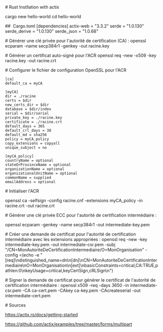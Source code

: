# Rust Instllation with actix

cargo new hello-world
cd hello-world

##  Cargo.toml
[dependencies]
actix-web = "3.3.2"
serde = "1.0.130"
serde_derive = "1.0.130"
serde_json = "1.0.68"


# Générer une clé privée pour l'autorité de certification (CA) :
openssl ecparam -name secp384r1 -genkey -out racine.key

# Générer un certificat auto-signé pour l'ACR
openssl req -new -x509 -key racine.key -out racine.crt

# Configurer le fichier de configuration OpenSSL pour l'ACR

```
[ca]
default_ca = myCA

[myCA]
dir = ./racine
certs = $dir
new_certs_dir = $dir
database = $dir/index
serial = $dir/serial
private_key = ./racine.key
certificate = ./racine.crt
default_days = 365
default_crl_days = 30
default_md = sha256
policy = myCA_policy
copy_extensions = copyall
unique_subject = no

[myCA_policy]
countryName = optional
stateOrProvinceName = optional
organizationName = optional
organizationalUnitName = optional
commonName = supplied
emailAddress = optional

```
# Initialiser l'ACR

openssl ca -selfsign -config racine.cnf -extensions myCA_policy -in racine.crt -out racine.crt



# Générer une clé privée ECC pour l'autorité de certification intermédiaire : 

openssl ecparam -genkey -name secp384r1 -out intermediate-key.pem

# Créer une demande de certificat pour l'autorité de certification intermédiaire avec les extensions appropriées :
openssl req -new -key intermediate-key.pem -out intermediate-csr.pem -subj "/CN=MonAutoriteDeCertificationIntermediaire/O=MonOrganisation" -config <(echo -e "[req]\ndistinguished_name=dn\n[dn]\nCN=MonAutoriteDeCertificationIntermediaire\nO=MonOrganisation\n[ext]\nbasicConstraints=critical,CA:TRUE,pathlen:0\nkeyUsage=critical,keyCertSign,cRLSign\n")

# Signer la demande de certificat pour générer le certificat de l'autorité de certification intermédiaire :
openssl x509 -req -days 3650 -in intermediate-csr.pem -CA ca-cert.pem -CAkey ca-key.pem -CAcreateserial -out intermediate-cert.pem


# Sources

https://actix.rs/docs/getting-started


https://github.com/actix/examples/tree/master/forms/multipart